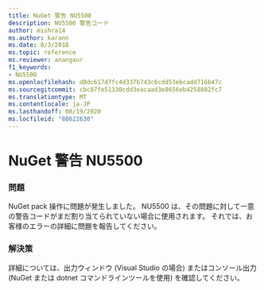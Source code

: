 ```yaml
---
title: NuGet 警告 NU5500
description: NU5500 警告コード
author: mishra14
ms.author: karann
ms.date: 8/3/2018
ms.topic: reference
ms.reviewer: anangaur
f1_keywords:
- NU5500
ms.openlocfilehash: d8dc617d7fc4d337b743c6cdd53ebcadd716b47c
ms.sourcegitcommit: cbc87fe51330cdd3eacaad3e8656eb4258882fc7
ms.translationtype: MT
ms.contentlocale: ja-JP
ms.lasthandoff: 08/19/2020
ms.locfileid: "88622630"
---
```

# <a name="nuget-warning-nu5500"></a>NuGet 警告 NU5500

### <a name="issue"></a>問題

NuGet pack 操作に問題が発生しました。 NU5500 は、その問題に対して一意の警告コードがまだ割り当てられていない場合に使用されます。 それでは、お客様のエラーの詳細に問題を報告してください。


### <a name="solution"></a>解決策

詳細については、出力ウィンドウ (Visual Studio の場合) またはコンソール出力 (NuGet または dotnet コマンドラインツールを使用) を確認してください。


